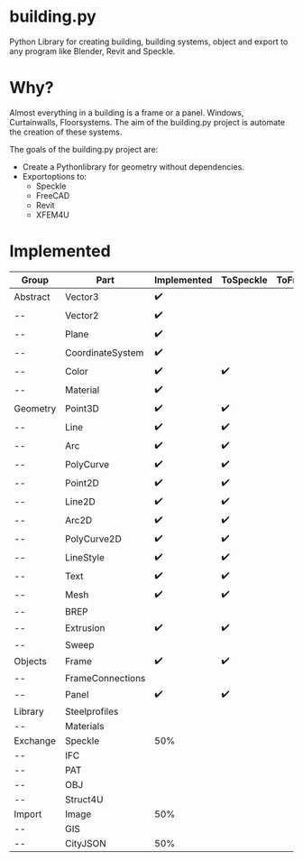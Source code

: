 # building.py
Python Library for creating building, building systems, object and export to any program like Blender, Revit and Speckle.

# Why?
Almost everything in a building is a frame or a panel. Windows, Curtainwalls, Floorsystems. The aim of the building.py project is automate the creation of these systems.

The goals of the building.py project are:
* Create a Pythonlibrary for geometry without dependencies.
* Exportoptions to:
  * Speckle
  * FreeCAD
  * Revit
  * XFEM4U

# Implemented

Group | Part | Implemented | ToSpeckle | ToFreeCAD 
--- | --- | --- | --- | --- 
Abstract | Vector3 | :heavy_check_mark: |  |  
-- | Vector2 | :heavy_check_mark: |  |  
-- | Plane | :heavy_check_mark: |  |  
-- | CoordinateSystem | :heavy_check_mark: |  |  
-- | Color | :heavy_check_mark: | :heavy_check_mark: |  
-- | Material | :heavy_check_mark: | |  
Geometry | Point3D | :heavy_check_mark: | :heavy_check_mark:  |  
-- | Line | :heavy_check_mark: | :heavy_check_mark:  |  
-- | Arc | :heavy_check_mark: | :heavy_check_mark:  |  
-- | PolyCurve | :heavy_check_mark: | :heavy_check_mark:  |  
-- | Point2D | :heavy_check_mark: | :heavy_check_mark:  |  
-- | Line2D | :heavy_check_mark: | :heavy_check_mark:  |  
-- | Arc2D | :heavy_check_mark: | :heavy_check_mark:  |  
-- | PolyCurve2D | :heavy_check_mark: | :heavy_check_mark:  |  
-- | LineStyle | :heavy_check_mark: | :heavy_check_mark:  |  
-- | Text | :heavy_check_mark: | :heavy_check_mark:  |  
-- | Mesh | :heavy_check_mark: | :heavy_check_mark:  |  
-- | BREP | | |  
-- | Extrusion | :heavy_check_mark: | :heavy_check_mark:  |  
-- | Sweep | | |  
Objects | Frame | :heavy_check_mark: | :heavy_check_mark:  |  
-- | FrameConnections | |  |  
--| Panel | :heavy_check_mark: | :heavy_check_mark:  |  
Library | Steelprofiles | |  |  
-- | Materials | |  |  
Exchange | Speckle | 50% |  |  
-- | IFC | |  |  
-- | PAT | |  |  
-- | OBJ | |  |  
-- | Struct4U | |  |  
Import | Image | 50% |  |  
-- | GIS | |  |  
-- | CityJSON | 50% |  |  
